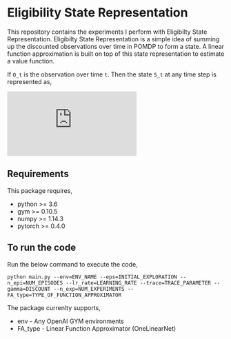 # Eligibility State Representation
This repository contains the experiments I perform with Eligibilty State Representation.
Eligibilty State Representation is a simple idea of summing up the discounted observations over time in POMDP to form a state. A linear function approximation is built on top of this state representation to estimate a value function.

If `O_t` is the observation over time `t`. Then the state `S_t` at any time step is represented as,

![State equation](https://latex.codecogs.com/gif.latex?S_t%20%3D%20%5Csum_%7Bi%3D0%7D%5E%7Bt%7D%20%5Clambda%5E%7Bt-i%7D%20O_i)
  
## Requirements
This package requires,
* python >= 3.6
* gym >= 0.10.5
* numpy >= 1.14.3
* pytorch >= 0.4.0

## To run the code
Run the below command to execute the code,
```
python main.py --env=ENV_NAME --eps=INITIAL_EXPLORATION --n_epi=NUM_EPISODES --lr_rate=LEARNING_RATE --trace=TRACE_PARAMETER --gamma=DISCOUNT --n_exp=NUM_EXPERIMENTS --FA_type=TYPE_OF_FUNCTION_APPROXIMATOR
```
The package currenlty supports,
* env - Any OpenAI GYM environments
* FA_type - Linear Function Approximator (OneLinearNet)
